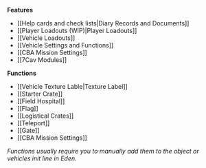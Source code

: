 **Features**
* [[Help cards and check lists|Diary Records and Documents]]
* [[Player Loadouts (WIP)|Player Loadouts]]
* [[Vehicle Loadouts]]
* [[Vehicle Settings and Functions]]
* [[CBA Mission Settings]]
* [[7Cav Modules]]

**Functions**
* [[Vehicle Texture Lable|Texture Label]]
* [[Starter Crate]]
* [[Field Hospital]]
* [[Flag]]
* [[Logistical Crates]]
* [[Teleport]]
* [[Gate]]
* [[CBA Mission Settings]]

*Functions usually require you to manually add them to the object or vehicles init line in Eden.*
